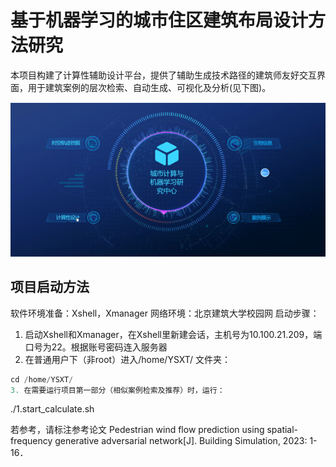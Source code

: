 # 基于机器学习的城市住区建筑布局设计方法研究

本项目构建了计算性辅助设计平台，提供了辅助生成技术路径的建筑师友好交互界面，用于建筑案例的层次检索、自动生成、可视化及分析(见下图)。

![image](https://github.com/yueyueyaoyao/paper/blob/main/images/home_page.png)

## 项目启动方法
软件环境准备：Xshell，Xmanager
网络环境：北京建筑大学校园网
启动步骤：
1. 启动Xshell和Xmanager，在Xshell里新建会话，主机号为10.100.21.209，端口号为22。根据账号密码连入服务器
2. 在普通用户下（非root）进入/home/YSXT/ 文件夹：
```Python
cd /home/YSXT/
3. 在需要运行项目第一部分（相似案例检索及推荐）时，运行：
```
./1.start_calculate.sh


若参考，请标注参考论文
Pedestrian wind flow prediction using spatial-frequency generative adversarial network[J]. Building Simulation, 2023: 1-16．
